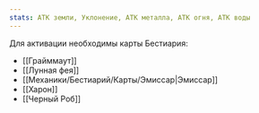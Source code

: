 ```yaml
---
stats: АТК земли, Уклонение, АТК металла, АТК огня, АТК воды
---
```

Для активации необходимы карты Бестиария:
- [[Грайммаут]]
- [[Лунная фея]]
- [[Механики/Бестиарий/Карты/Эмиссар|Эмиссар]]
- [[Харон]]
- [[Черный Роб]]
